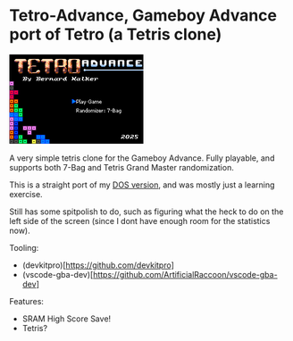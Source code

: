 # Tetro-Advance, Gameboy Advance port of Tetro (a Tetris clone)

![Untitled](https://github.com/ArtificialRaccoon/Tetro-Advance/blob/main/demo.gif)


A very simple tetris clone for the Gameboy Advance. Fully playable, and supports both 7-Bag and Tetris Grand Master randomization. 

This is a straight port of my [DOS version](https://github.com/ArtificialRaccoon/Tetro), and was mostly just a learning exercise. 

Still has some spitpolish to do, such as figuring what the heck to do on the left side of the screen (since I dont have enough room for the statistics now).

Tooling: 
- (devkitpro)[https://github.com/devkitpro]
- (vscode-gba-dev)[https://github.com/ArtificialRaccoon/vscode-gba-dev]

Features:

- SRAM High Score Save!
- Tetris?
